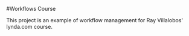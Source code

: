 #Workflows Course

This project is an example of workflow management for Ray Villalobos' lynda.com course.
